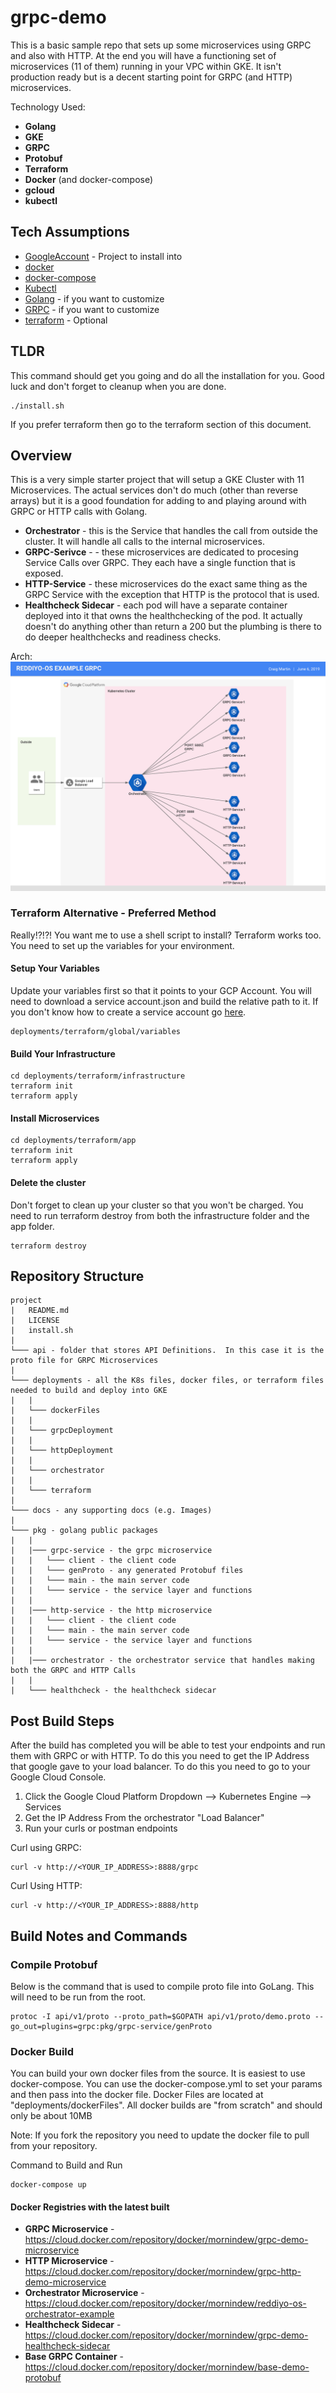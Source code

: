 # grpc-demo
This is a basic sample repo that sets up some microservices using GRPC and also with HTTP.  At the end you will have a functioning set of microservices (11 of them) running in your VPC within GKE.  It isn't production ready but is a decent starting point for GRPC (and HTTP) microservices.

Technology Used:
*  **Golang**
*  **GKE**
*  **GRPC**
*  **Protobuf**
*  **Terraform**
*  **Docker** (and docker-compose)
*  **gcloud**
*  **kubectl**

## Tech Assumptions

* [GoogleAccount](https://cloud.google.com/billing/docs/how-to/manage-billing-account) - Project to install into
* [docker](https://docs.docker.com/v17.12/install/)
* [docker-compose](https://docs.docker.com/compose/install/)
* [Kubectl](https://kubernetes.io/docs/tasks/tools/install-kubectl/)
* [Golang](https://golang.org/doc/install) - if you want to customize
* [GRPC](https://grpc.io/docs/quickstart/go/) - if you want to customize
* [terraform](https://learn.hashicorp.com/terraform/getting-started/install.html) - Optional


## TLDR

This command should get you going and do all the installation for you.  Good luck and don't forget to cleanup when you are done.

```
./install.sh
```

If you prefer terraform then go to the terraform section of this document.

## Overview

This is a very simple starter project that will setup a GKE Cluster with 11 Microservices.  The actual services don't do much (other than reverse arrays) but it is a good foundation for adding to and playing around with GRPC or HTTP calls with Golang.

* **Orchestrator** - this is the Service that handles the call from outside the cluster.   It will handle all calls to the internal microservices.
* **GRPC-Serivce** - - these microservices are dedicated to procesing Service Calls over GRPC.  They each have a single function that is exposed.
* **HTTP-Service** - these microservices do the exact same thing as the GRPC Service with the exception that HTTP is the protocol that is used.
* **Healthcheck Sidecar** - each pod will have a separate container deployed into it that owns the healthchecking of the pod.   It actually doesn't do anything other than return a 200 but the plumbing is there to do deeper healthchecks and readiness checks.

Arch:
![Alt text](docs/images/Reddiyo-OS_Example_GRPC.png?raw=true "Reddiyo-GRPC Arch")

### Terraform Alternative - Preferred Method

Really!?!?!   You want me to use a shell script to install?  Terraform works too.  You need to set up the variables for your environment.

#### Setup Your Variables

Update your variables first so that it points to your GCP Account.  You will need to download a service account.json and build the relative path to it.  If you don't know how to create a service account go [here](https://cloud.google.com/iam/docs/creating-managing-service-account-keys).

```
deployments/terraform/global/variables
```

#### Build Your Infrastructure

```
cd deployments/terraform/infrastructure
terraform init
terraform apply 
```

#### Install Microservices

```
cd deployments/terraform/app
terraform init
terraform apply
```

#### Delete the cluster

Don't forget to clean up your cluster so that you won't be charged.  You need to run terraform destroy from both the infrastructure folder and the app folder.
 ```
 terraform destroy
 ```


## Repository Structure

```
project
|   README.md
|   LICENSE
|   install.sh
|
└─── api - folder that stores API Definitions.  In this case it is the proto file for GRPC Microservices
|
└─── deployments - all the K8s files, docker files, or terraform files needed to build and deploy into GKE
|   |
|   └─── dockerFiles 
|   |
|   └─── grpcDeployment 
|   |
|   └─── httpDeployment 
|   |
|   └─── orchestrator
|   |
|   └─── terraform  
|
└─── docs - any supporting docs (e.g. Images)
|
└─── pkg - golang public packages
|   |
|   |─── grpc-service - the grpc microservice
|   |   └─── client - the client code
|   |   └─── genProto - any generated Protobuf files
|   |   └─── main - the main server code
|   |   └─── service - the service layer and functions
|   |
|   |─── http-service - the http microservice
|   |   └─── client - the client code
|   |   └─── main - the main server code
|   |   └─── service - the service layer and functions
|   |
|   |─── orchestrator - the orchestrator service that handles making both the GRPC and HTTP Calls
|   |
|   └─── healthcheck - the healthcheck sidecar
```

## Post Build Steps

After the build has completed you will be able to test your endpoints and run them with GRPC or with HTTP.  To do this you need to get the IP Address that google gave to your load balancer.   To do this you need to go to your Google Cloud Console.

1.  Click the Google Cloud Platform Dropdown --> Kubernetes Engine --> Services  
2.  Get the IP Address From the orchestrator "Load Balancer"
3.  Run your curls or postman endpoints

Curl using GRPC:
```
curl -v http://<YOUR_IP_ADDRESS>:8888/grpc
```

Curl Using HTTP:
```
curl -v http://<YOUR_IP_ADDRESS>:8888/http
```

## Build Notes and Commands

### Compile Protobuf

Below is the command that is used to compile proto file into GoLang.  This will need to be run from the root.

```
protoc -I api/v1/proto --proto_path=$GOPATH api/v1/proto/demo.proto --go_out=plugins=grpc:pkg/grpc-service/genProto
```

### Docker Build

You can build your own docker files from the source.   It is easiest to use docker-compose.  You can use the docker-compose.yml to set your params and then pass into the docker file.  Docker Files are located at "deployments/dockerFiles".  All docker builds are "from scratch" and should only be about 10MB


Note: If you fork the repository you need to update the docker file to pull from your repository.


Command to Build and Run
```
docker-compose up
```

#### Docker Registries with the latest built

* **GRPC Microservice** - https://cloud.docker.com/repository/docker/mornindew/grpc-demo-microservice
* **HTTP Microservice** - https://cloud.docker.com/repository/docker/mornindew/grpc-http-demo-microservice
* **Orchestrator Microservice** - https://cloud.docker.com/repository/docker/mornindew/reddiyo-os-orchestrator-example
* **Healthcheck Sidecar** - https://cloud.docker.com/repository/docker/mornindew/grpc-demo-healthcheck-sidecar
* **Base GRPC Container** - https://cloud.docker.com/repository/docker/mornindew/base-demo-protobuf